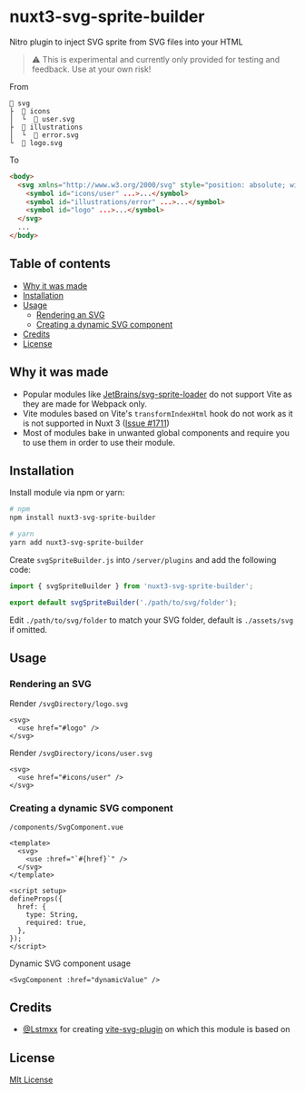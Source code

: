 # nuxt3-svg-sprite-builder

Nitro plugin to inject SVG sprite from SVG files into your HTML

> ⚠️ This is experimental and currently only provided for testing and feedback. Use at your own risk!

From

```
📁 svg
├  📁 icons
│  └  📄 user.svg
├  📁 illustrations
│  └  📄 error.svg
└  📄 logo.svg
```

To
```html
<body>
  <svg xmlns="http://www.w3.org/2000/svg" style="position: absolute; width: 0; height: 0;" aria-hidden="true">
    <symbol id="icons/user" ...>...</symbol>
    <symbol id="illustrations/error" ...>...</symbol>
    <symbol id="logo" ...>...</symbol>
  </svg>
  ...
</body>
```

## Table of contents
- [Why it was made](#why-it-was-made)
- [Installation](#installation)
- [Usage](#usage)
  - [Rendering an SVG](#rendering-an-svg)
  - [Creating a dynamic SVG component](#creating-a-dynamic-svg-component)
- [Credits](#credits)
- [License](#license)

## Why it was made

- Popular modules like [JetBrains/svg-sprite-loader](https://github.com/JetBrains/svg-sprite-loader) do not support Vite as they are made for Webpack only.
- Vite modules based on Vite's `transformIndexHtml` hook do not work as it is not supported in Nuxt 3 ([Issue #1711](https://github.com/nuxt/framework/pull/1711))
- Most of modules bake in unwanted global components and require you to use them in order to use their module.

## Installation

Install module via npm or yarn:
```bash
# npm
npm install nuxt3-svg-sprite-builder

# yarn
yarn add nuxt3-svg-sprite-builder
```

Create `svgSpriteBuilder.js` into `/server/plugins` and add the following code:

```js
import { svgSpriteBuilder } from 'nuxt3-svg-sprite-builder';

export default svgSpriteBuilder('./path/to/svg/folder');
```

Edit `./path/to/svg/folder` to match your SVG folder, default is `./assets/svg` if omitted.

## Usage

### Rendering an SVG

Render `/svgDirectory/logo.svg`
```vue
<svg>
  <use href="#logo" />
</svg>
```
Render `/svgDirectory/icons/user.svg`
```vue
<svg>
  <use href="#icons/user" />
</svg>
```

### Creating a dynamic SVG component

`/components/SvgComponent.vue`
```vue
<template>
  <svg>
    <use :href="`#{href}`" />
  </svg>
</template>

<script setup>
defineProps({
  href: {
    type: String,
    required: true,
  },
});
</script>
```
Dynamic SVG component usage
```vue
<SvgComponent :href="dynamicValue" />
```

## Credits

- [@Lstmxx](https://github.com/Lstmxx) for creating [vite-svg-plugin](https://github.com/Lstmxx/vite-svg-plugin) on which this module is based on

## License

[MIt License](https://github.com/njsen/nuxt3-svg-sprite-builder/blob/main/LICENSE.md)
